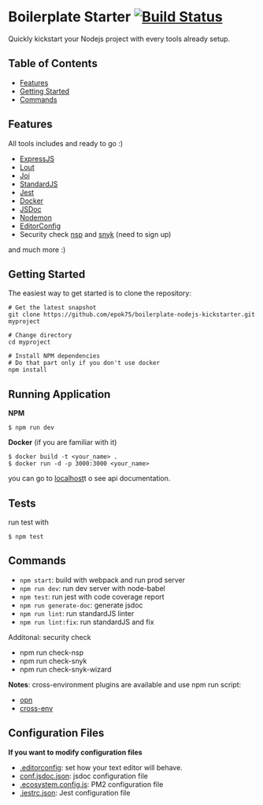# Boilerplate Starter [![Build Status](https://travis-ci.org/epok75/nodejs-boilerplate.svg?branch=master)](https://travis-ci.org/epok75/nodejs-boilerplate)
Quickly kickstart your Nodejs project with every tools already setup.

## Table of Contents

* [Features](#features)
* [Getting Started](#getting-started)
* [Commands](#commands)

## Features

All tools includes and ready to go :)

* [ExpressJS](https://expressjs.com/)
* [Lout](https://github.com/hapijs/lout)
* [Joi](https://github.com/hapijs/joi)
* [StandardJS](https://standardjs.com/)
* [Jest](https://facebook.github.io/jest/) 
* [Docker](https://www.docker.com/)
* [JSDoc](http://usejsdoc.org/)
* [Nodemon](https://nodemon.io/)
* [EditorConfig](http://editorconfig.org/)
* Security check [nsp](https://github.com/nodesecurity/nsp) and [snyk](https://snyk.io/) (need to sign up)

and much more :)

## Getting Started

The easiest way to get started is to clone the repository:

```
# Get the latest snapshot
git clone https://github.com/epok75/boilerplate-nodejs-kickstarter.git myproject

# Change directory
cd myproject

# Install NPM dependencies
# Do that part only if you don't use docker
npm install
```

## Running Application

__NPM__
```shell
$ npm run dev
```

__Docker__ (if you are familiar with it)
```shell
$ docker build -t <your_name> .
$ docker run -d -p 3000:3000 <your_name>
```

you can go to [localhost](localhost:3333/api/docs)t o see api documentation.

## Tests

run test with
```shell
$ npm test
```

## Commands

* `npm start`: build with webpack and run prod server
* `npm run dev`: run dev server with node-babel
* `npm test`: run jest with code coverage report
* `npm run generate-doc`: generate jsdoc
* `npm run lint`: run standardJS linter
* `npm run lint:fix`: run standardJS and fix

Additonal: security check
* npm run check-nsp
* npm run check-snyk
* npm run check-snyk-wizard

**Notes**: cross-environment plugins are available and use npm run script:
* [opn](https://github.com/sindresorhus/opn)
* [cross-env](https://github.com/kentcdodds/cross-env)

## Configuration Files

__If you want to modify configuration files__

* [.editorconfig](./blob/master/.editorconfig): set how your text editor will behave.
* [conf.jsdoc.json](./blob/master/conf.jsdoc.json): jsdoc configuration file
* [.ecosystem.config.js](./blob/master/.ecosystem.config.js): PM2 configuration file
* [.jestrc.json](./blob/master/.jestrc.json): Jest configuration file

